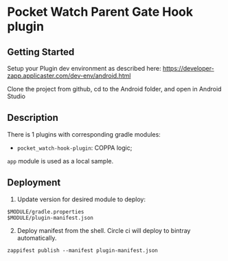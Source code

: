 # Pocket Watch Parent Gate Hook plugin

## Getting Started

Setup your Plugin dev environment as described here: https://developer-zapp.applicaster.com/dev-env/android.html

Clone the project from github, cd to the Android folder, and open in Android Studio

## Description

There is 1 plugins with corresponding gradle modules:

- `pocket_watch-hook-plugin`: COPPA logic;

`app` module is used as a local sample.
 
## Deployment

1. Update version for desired module to deploy:
```
$MODULE/gradle.properties
$MODULE/plugin-manifest.json
```
2. Deploy manifest from the shell. Circle ci will deploy to bintray automatically.
```
zappifest publish --manifest plugin-manifest.json
```
